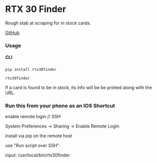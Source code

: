# RTX 30 Finder

Rough stab at scraping for in stock cards.

[GitHub](https://github.com/pfkeogh/rtx-30-finder)

### Usage
##### CLI
```
pip install rtx30finder

rtx30finder
```  
If a card is found to be in stock, its info will be be printed along with the URL.


### Run this from your phone as an IOS Shortcut
enable remote login // SSH

System Preferences -> Sharing -> Enable Remote Login

install via pip on the remote host

use "Run script over SSH"

input:
/usr/local/bin/rtx30finder

